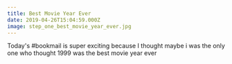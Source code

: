 ```yaml
---
title: Best Movie Year Ever
date: 2019-04-26T15:04:59.000Z
image: step_one_best_movie_year_ever.jpg
---
```


Today's #bookmail is super exciting because I thought maybe i was the only one who thought 1999 was the best movie year ever